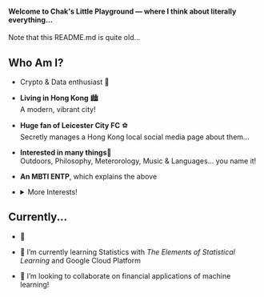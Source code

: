 #### Welcome to Chak's Little Playground — where I think about literally everything...

Note that this README.md is quite old...

## Who Am I?
- Crypto & Data enthusiast 🏫 <br />

- **Living in Hong Kong** 🏙️ <br />A modern, vibrant city!  

- **Huge fan of Leicester City FC** ⚽ <br />Secretly manages a Hong Kong local social media page about them...  

- **Interested in many things**🤔 <br />Outdoors, Philosophy, Meterorology, Music & Languages... you name it!  

- **An MBTI ENTP**, which explains the above <br />

- <details>
  <summary> More Interests!</summary>
  
  ### Sports / Active
  1. Weight Training
  2. Football
  3. Squash
  4. Hiking
  5. Camping
  
  ### Academic Subjects
  1. Data Science
  2. Business
  3. Statistics
  4. Political Science
  5. Philosophy
  6. Sociology
  7. Psychology
  8. History
  9. Meterorology
  10. Physics
  11. Geography
  
  ### Arts and Humanities
  1. Music: Pop, Classical, Electropop, Indie, Folk, Poetic
  2. Literature: Ancient & Contemporary Chinese (trying to read more!)
  3. Foreign Langauges: Currently on French, planning to learn Spanish, Italian, Arabic in the future
  
  ### Life-related
  1. Cooking: Cantonese cuisine
  2. Reading
  3. Investing
  4. Photography
  5. Wine & Cocktail
  6. Of course... TRAVELLING!    
     <br />
  And... thank you for browsing to the bottom! Send an email to me @ wchak.tse@gmail.com if you are interested :D
</details>

## Currently...
- 🔭 

- 🌱 I’m currently learning Statistics with _The Elements of Statistical Learning_ and Google Cloud Platform  

- 👯 I’m looking to collaborate on financial applications of machine learning!  
